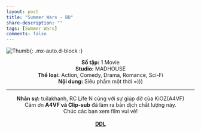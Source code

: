 ```yaml
---
layout: post
title: "Summer Wars - BD"
share-description: ""
tags: [Summer Wars]
comments: false
---
```


![Thumb](https://tpn-team.github.io/assets/img/summer_war_thumb.jpg){: .mx-auto.d-block :}
<center>
<b>Số tập:</b> 1 Movie <br>
<b>Studio:</b> MADHOUSE <br>
<b>Thể loại:</b> Action, Comedy, Drama, Romance, Sci-Fi <br>
<b>Nội dung:</b> Siêu phẩm một thời =)))
 <br>

<hr>

<b>Nhân sự:</b> tuilakhanh, RC Life N cùng với sự giúp đỡ của KiOZ(A4VF) <br>
Cảm ơn <b>A4VF và Clip-sub</b> đã làm ra bản dịch chất lượng này. <br>
Chúc các bạn xem film vui vẻ!<br><br>
<b><a href="https://github.com/TPN-Team/TPN-Team-DDL/blob/master/Summer%20Wars.md">DDL</a></b> <br>
</center>
<!-- excerpt-end -->

